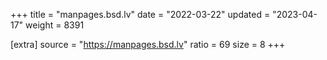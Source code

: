 +++
title = "manpages.bsd.lv"
date = "2022-03-22"
updated = "2023-04-17"
weight = 8391

[extra]
source = "https://manpages.bsd.lv"
ratio = 69
size = 8
+++
